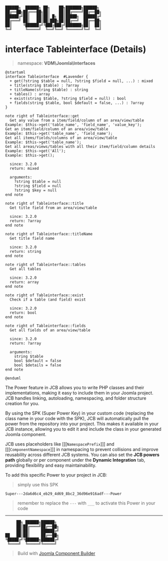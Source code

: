 ```
██████╗  ██████╗ ██╗    ██╗███████╗██████╗
██╔══██╗██╔═══██╗██║    ██║██╔════╝██╔══██╗
██████╔╝██║   ██║██║ █╗ ██║█████╗  ██████╔╝
██╔═══╝ ██║   ██║██║███╗██║██╔══╝  ██╔══██╗
██║     ╚██████╔╝╚███╔███╔╝███████╗██║  ██║
╚═╝      ╚═════╝  ╚══╝╚══╝ ╚══════╝╚═╝  ╚═╝
```
# interface Tableinterface (Details)
> namespace: **VDM\Joomla\Interfaces**

```uml
@startuml
interface Tableinterface  #Lavender {
  + get(?string $table = null, ?string $field = null, ...) : mixed
  + title(string $table) : ?array
  + titleName(string $table) : string
  + tables() : array
  + exist(string $table, ?string $field = null) : bool
  + fields(string $table, bool $default = false, ...) : ?array
}

note right of Tableinterface::get
  Get any value from a item/field/column of an area/view/table
Example: $this->get('table_name', 'field_name', 'value_key');
Get an item/field/column of an area/view/table
Example: $this->get('table_name', 'field_name');
Get all items/fields/columns of an area/view/table
Example: $this->get('table_name');
Get all areas/views/tables with all their item/field/column details
Example: $this->get('All');
Example: $this->get();

  since: 3.2.0
  return: mixed
  
  arguments:
    ?string $table = null
    ?string $field = null
    ?string $key = null
end note

note right of Tableinterface::title
  Get title field from an area/view/table

  since: 3.2.0
  return: ?array
end note

note right of Tableinterface::titleName
  Get title field name

  since: 3.2.0
  return: string
end note

note right of Tableinterface::tables
  Get all tables

  since: 3.2.0
  return: array
end note

note right of Tableinterface::exist
  Check if a table (and field) exist

  since: 3.2.0
  return: bool
end note

note right of Tableinterface::fields
  Get all fields of an area/view/table

  since: 3.2.0
  return: ?array
  
  arguments:
    string $table
    bool $default = false
    bool $details = false
end note
 
@enduml
```

The Power feature in JCB allows you to write PHP classes and their implementations, making it easy to include them in your Joomla project. JCB handles linking, autoloading, namespacing, and folder structure creation for you.

By using the SPK (Super Power Key) in your custom code (replacing the class name in your code with the SPK), JCB will automatically pull the power from the repository into your project. This makes it available in your JCB instance, allowing you to edit it and include the class in your generated Joomla component.

JCB uses placeholders like [[[`NamespacePrefix`]]] and [[[`ComponentNamespace`]]] in namespacing to prevent collisions and improve reusability across different JCB systems. You can also set the **JCB powers path** globally or per component under the **Dynamic Integration** tab, providing flexibility and easy maintainability.

To add this specific Power to your project in JCB:

> simply use this SPK
```
Super---2da6d6c4_eb29_4d69_8bc2_36d96e916adf---Power
```
> remember to replace the `---` with `___` to activate this Power in your code

---
```
     ██╗ ██████╗██████╗
     ██║██╔════╝██╔══██╗
     ██║██║     ██████╔╝
██   ██║██║     ██╔══██╗
╚█████╔╝╚██████╗██████╔╝
 ╚════╝  ╚═════╝╚═════╝
```
> Build with [Joomla Component Builder](https://git.vdm.dev/joomla/Component-Builder)

